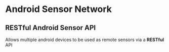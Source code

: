 Android Sensor Network
==
RESTful Android Sensor API
--
Allows multiple android devices to be used as remote sensors via a **RESTful** API
